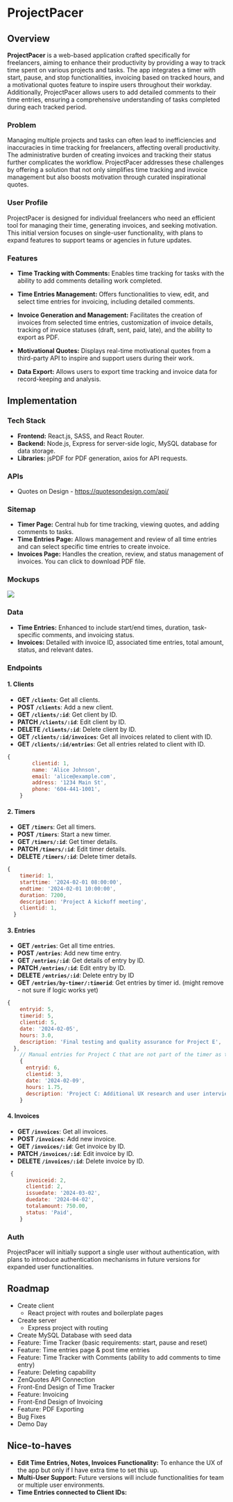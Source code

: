 # ProjectPacer

## Overview

**ProjectPacer** is a web-based application crafted specifically for freelancers, aiming to enhance their productivity by providing a way to track time spent on various projects and tasks. The app integrates a timer with start, pause, and stop functionalities, invoicing based on tracked hours, and a motivational quotes feature to inspire users throughout their workday. Additionally, ProjectPacer allows users to add detailed comments to their time entries, ensuring a comprehensive understanding of tasks completed during each tracked period.


### Problem

Managing multiple projects and tasks can often lead to inefficiencies and inaccuracies in time tracking for freelancers, affecting overall productivity. The administrative burden of creating invoices and tracking their status further complicates the workflow. ProjectPacer addresses these challenges by offering a solution that not only simplifies time tracking and invoice management but also boosts motivation through curated inspirational quotes.

### User Profile

ProjectPacer is designed for individual freelancers who need an efficient tool for managing their time, generating invoices, and seeking motivation. This initial version focuses on single-user functionality, with plans to expand features to support teams or agencies in future updates.

### Features

- **Time Tracking with Comments:** Enables time tracking for tasks with the ability to add comments detailing work completed.

- **Time Entries Management:** Offers functionalities to view, edit, and select time entries for invoicing, including detailed comments.

- **Invoice Generation and Management:** Facilitates the creation of invoices from selected time entries, customization of invoice details, tracking of invoice statuses (draft, sent, paid, late), and the ability to export as PDF.

- **Motivational Quotes:** Displays real-time motivational quotes from a third-party API to inspire and support users during their work.

- **Data Export:** Allows users to export time tracking and invoice data for record-keeping and analysis.

## Implementation

### Tech Stack

- **Frontend:** React.js, SASS, and React Router.
- **Backend:** Node.js, Express for server-side logic, MySQL database for data storage.
- **Libraries:** jsPDF for PDF generation, axios for API requests.

### APIs

- Quotes on Design - https://quotesondesign.com/api/

### Sitemap

- **Timer Page:** Central hub for time tracking, viewing quotes, and adding comments to tasks.
- **Time Entries Page:** Allows management and review of all time entries and can select specific time entries to create invoice.
- **Invoices Page:** Handles the creation, review, and status management of invoices. You can click to download PDF file. 

### Mockups

![](mockup.jpg)


### Data

- **Time Entries:** Enhanced to include start/end times, duration, task-specific comments, and invoicing status.
- **Invoices:** Detailed with invoice ID, associated time entries, total amount, status, and relevant dates.

### Endpoints

#### **1. Clients**

- **GET `/clients`**: Get all clients.
- **POST `/clients`**: Add a new client.
- **GET `/clients/:id`**: Get client by ID.
- **PATCH `/clients/:id`**: Edit client by ID.
- **DELETE `/clients/:id`**: Delete client by ID.
- **GET `/clients/:id/invoices`**: Get all invoices related to client with ID.
- **GET `/clients/:id/entries`**: Get all entries related to client with ID.

```jsx
{
        clientid: 1,
        name: 'Alice Johnson',
        email: 'alice@example.com',
        address: '1234 Main St',
        phone: '604-441-1001',
    }
```

#### **2. Timers**

- **GET `/timers`**: Get all timers.
- **POST `/timers`**: Start a new timer.
- **GET `/timers/:id`**: Get timer details.
- **PATCH `/timers/:id`**: Edit timer details.
- **DELETE `/timers/:id`**: Delete timer details.

```jsx
{
    timerid: 1,
    starttime: '2024-02-01 08:00:00',
    endtime: '2024-02-01 10:00:00',
    duration: 7200,
    description: 'Project A kickoff meeting',
    clientid: 1,
  }
```

#### **3. Entries**

- **GET `/entries`**: Get all time entries.
- **POST `/entries`**: Add new time entry.
- **GET `/entries/:id`**: Get details of entry by ID.
- **PATCH `/entries/:id`**: Edit entry by ID.
- **DELETE `/entries/:id`**: Delete entry by ID
- **GET `/entries/by-timer/:timerid`**: Get entries by timer id. (might remove - not sure if logic works yet)

```jsx
{
    entryid: 5,
    timerid: 5,
    clientid: 5,
    date: '2024-02-05',
    hours: 3.0,
    description: 'Final testing and quality assurance for Project E',
  },
    // Manual entries for Project C that are not part of the timer as they were entered manually via entries
    {
      entryid: 6,
      clientid: 3,
      date: '2024-02-09',
      hours: 1.75,
      description: 'Project C: Additional UX research and user interviews',
    }
```

#### **4. Invoices**

- **GET `/invoices`**: Get all invoices.
- **POST `/invoices`**: Add new invoice.
- **GET `/invoices/:id`**: Get invoice by ID.
- **PATCH `/invoices/:id`**: Edit invoice by ID.
- **DELETE `/invoices/:id`**: Delete invoice by ID.

```jsx
 {
      invoiceid: 2,
      clientid: 2,
      issuedate: '2024-03-02',
      duedate: '2024-04-02',
      totalamount: 750.00,
      status: 'Paid',
    }
```

### Auth

ProjectPacer will initially support a single user without authentication, with plans to introduce authentication mechanisms in future versions for expanded user functionalities.

## Roadmap

- Create client
    - React project with routes and boilerplate pages
- Create server
    - Express project with routing
- Create MySQL Database with seed data
- Feature: Time Tracker (basic requirements: start, pause and reset)
- Feature: Time entries page & post time entries 
- Feature: Time Tracker with Comments (ability to add comments to time entry)
- Feature: Deleting capability 
- ZenQuotes API Connection
- Front-End Design of Time Tracker 
- Feature: Invoicing  
- Front-End Design of Invoicing
- Feature: PDF Exporting
- Bug Fixes
- Demo Day

## Nice-to-haves
- **Edit Time Entries, Notes, Invoices Functionality:** To enhance the UX of the app but only if I have extra time to set this up. 
- **Multi-User Support:** Future versions will include functionalities for team or multiple user environments.
- **Time Entries connected to Client IDs:** 